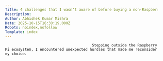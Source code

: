 ```yaml
---
Title: 4 challenges that I wasn't aware of before buying a non-Raspberry Pi SBC
Description: 
Author: Abhishek Kumar Mishra
Date: 2025-10-15T16:30:19.000Z
Robots: noindex,nofollow
Template: index
---
```


                                            Stepping outside the Raspberry Pi ecosystem, I encountered unexpected hurdles that made me reconsider my choice. 
                                        